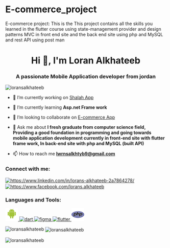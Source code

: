 # E-commerce_project
E-commerce project: This is the This project contains all the skills you learned in the flutter course using state-management provider and design patterns MVC in front end site and the back end site using php and MySQL and rest API using post man


<h1 align="center">Hi 👋, I'm Loran Alkhateeb</h1>
<h3 align="center">A passionate Mobile Application developer from jordan</h3>

<p align="left"> <img src="https://komarev.com/ghpvc/?username=loransalkhateeb&label=Profile%20views&color=0e75b6&style=flat" alt="loransalkhateeb" /> </p>

- 🔭 I’m currently working on [Shalah App](https://github.com/loransalkhateeb/Sahlah_App/tree/master/shopapp)

- 🌱 I’m currently learning **Asp.net Frame work**

- 👯 I’m looking to collaborate on [E-commerce App](https://github.com/loransalkhateeb/E-commerce_project)

- 💬 Ask me about **I fresh graduate from computer science field, Providing a good foundation in programming and going towards mobile application development currently in front-end site with flutter frame work, In back-end site with php and MySQL (built API)**

- 📫 How to reach me **lwrnsalkhtyb9@gmail.com**

<h3 align="left">Connect with me:</h3>
<p align="left">
<a href="https://linkedin.com/in/https://www.linkedin.com/in/lorans-alkhateeb-2a7864278/" target="blank"><img align="center" src="https://raw.githubusercontent.com/rahuldkjain/github-profile-readme-generator/master/src/images/icons/Social/linked-in-alt.svg" alt="https://www.linkedin.com/in/lorans-alkhateeb-2a7864278/" height="30" width="40" /></a>
<a href="https://fb.com/https://www.facebook.com/lorans.alkhateeb" target="blank"><img align="center" src="https://raw.githubusercontent.com/rahuldkjain/github-profile-readme-generator/master/src/images/icons/Social/facebook.svg" alt="https://www.facebook.com/lorans.alkhateeb" height="30" width="40" /></a>
</p>

<h3 align="left">Languages and Tools:</h3>
<p align="left"> <a href="https://developer.android.com" target="_blank" rel="noreferrer"> <img src="https://raw.githubusercontent.com/devicons/devicon/master/icons/android/android-original-wordmark.svg" alt="android" width="40" height="40"/> </a> <a href="https://dart.dev" target="_blank" rel="noreferrer"> <img src="https://www.vectorlogo.zone/logos/dartlang/dartlang-icon.svg" alt="dart" width="40" height="40"/> </a> <a href="https://www.figma.com/" target="_blank" rel="noreferrer"> <img src="https://www.vectorlogo.zone/logos/figma/figma-icon.svg" alt="figma" width="40" height="40"/> </a> <a href="https://flutter.dev" target="_blank" rel="noreferrer"> <img src="https://www.vectorlogo.zone/logos/flutterio/flutterio-icon.svg" alt="flutter" width="40" height="40"/> </a> <a href="https://www.php.net" target="_blank" rel="noreferrer"> <img src="https://raw.githubusercontent.com/devicons/devicon/master/icons/php/php-original.svg" alt="php" width="40" height="40"/> </a> </p>

<p><img align="left" src="https://github-readme-stats.vercel.app/api/top-langs?username=loransalkhateeb&show_icons=true&locale=en&layout=compact" alt="loransalkhateeb" /></p>

<p>&nbsp;<img align="center" src="https://github-readme-stats.vercel.app/api?username=loransalkhateeb&show_icons=true&locale=en" alt="loransalkhateeb" /></p>

<p><img align="center" src="https://github-readme-streak-stats.herokuapp.com/?user=loransalkhateeb&" alt="loransalkhateeb" /></p>

